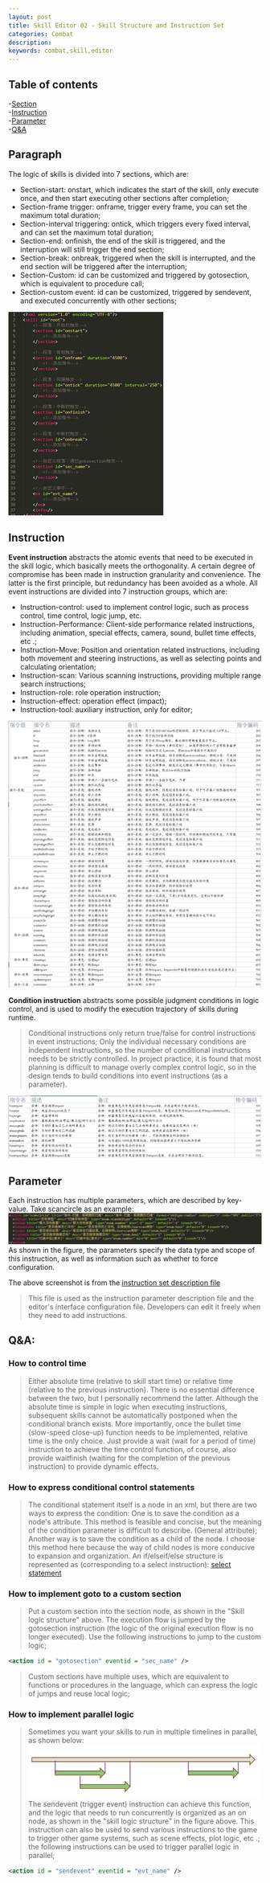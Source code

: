 ```yaml
---
layout: post
title: Skill Editor 02 - Skill Structure and Instruction Set
categories: Combat
description: 
keywords: combat,skill,editor
---
```


## Table of contents

-[Section](#Section)  
-[Instruction](#Instruction)  
-[Parameter](#Parameter)  
-[Q&A](#Q&A)  

## Paragraph

The logic of skills is divided into 7 sections, which are:
+ Section-start: onstart, which indicates the start of the skill, only execute once, and then start executing other sections after completion;
+ Section-frame trigger: onframe, trigger every frame, you can set the maximum total duration;
+ Section-interval triggering: ontick, which triggers every fixed interval, and can set the maximum total duration;
+ Section-end: onfinish, the end of the skill is triggered, and the interruption will still trigger the end section;
+ Section-break: onbreak, triggered when the skill is interrupted, and the end section will be triggered after the interruption;
+ Section-Custom: id can be customized and triggered by gotosection, which is equivalent to procedure call;
+ Section-custom event: id can be customized, triggered by sendevent, and executed concurrently with other sections;

![Section structure](/images/posts/visualskilleditor/guild-sections.png)

## Instruction

**Event instruction** abstracts the atomic events that need to be executed in the skill logic, which basically meets the orthogonality. A certain degree of compromise has been made in instruction granularity and convenience. The latter is the first principle, but redundancy has been avoided as a whole.
All event instructions are divided into 7 instruction groups, which are:
+ Instruction-control: used to implement control logic, such as process control, time control, logic jump, etc.
+ Instruction-Performance: Client-side performance related instructions, including animation, special effects, camera, sound, bullet time effects, etc .;
+ Instruction-Move: Position and orientation related instructions, including both movement and steering instructions, as well as selecting points and calculating orientation;
+ Instruction-scan: Various scanning instructions, providing multiple range search instructions;
+ Instruction-role: role operation instruction;
+ Instruction-effect: operation effect (impact);
+ Instruction-tool: auxiliary instruction, only for editor;

![Event instruction list 1](/images/posts/visualskilleditor/guild-actions1.png)
![Event instruction list 1](/images/posts/visualskilleditor/guild-actions2.png)

**Condition instruction** abstracts some possible judgment conditions in logic control, and is used to modify the execution trajectory of skills during runtime.
> Conditional instructions only return true/false for control instructions in event instructions;
> Only the individual necessary conditions are independent instructions, so the number of conditional instructions needs to be strictly controlled.
In project practice, it is found that most planning is difficult to manage overly complex control logic, so in the design tends to build conditions into event instructions (as a parameter).

![Conditional instruction list](/images/posts/visualskilleditor/guild-conds.png)

## Parameter

Each instruction has multiple parameters, which are described by key-value. Take scancircle as an example:
![Parameter Description](/images/posts/visualskilleditor/guild-params.png)
As shown in the figure, the parameters specify the data type and scope of this instruction, as well as information such as whether to force configuration.

The above screenshot is from the [instruction set description file](https://github.com/River-Li-1024/VisualSkillEditor/blob/master/Bin/Config/SkillSpec.xml)
> This file is used as the instruction parameter description file and the editor's interface configuration file. Developers can edit it freely when they need to add instructions.


## Q&A:

### How to control time
> Either absolute time (relative to skill start time) or relative time (relative to the previous instruction).
There is no essential difference between the two, but I personally recommend the latter. Although the absolute time is simple in logic when executing instructions, subsequent skills cannot be automatically postponed when the conditional branch exists.
More importantly, once the bullet time (slow-speed close-up) function needs to be implemented, relative time is the only choice. Just provide a wait (wait for a period of time) instruction to achieve the time control function, of course, also provide waitfinish (waiting for the completion of the previous instruction) to provide dynamic effects.

### How to express conditional control statements
> The conditional statement itself is a node in an xml, but there are two ways to express the condition: One is to save the condition as a node's attribute. This method is feasible and concise, but the meaning of the condition parameter is difficult to describe. (General attribute); Another way is to save the condition as a child of the node. I choose this method here because the way of child nodes is more conducive to expansion and organization.
> An if/elseif/else structure is represented as (corresponding to a select instruction):
> [select statement](/images/posts/visualskilleditor/select.png)

### How to implement goto to a custom section
> Put a custom section into the section node, as shown in the "Skill logic structure" above. The execution flow is jumped by the gotosection instruction (the logic of the original execution flow is no longer executed).
Use the following instructions to jump to the custom logic;
```xml
<action id = "gotosection" eventid = "sec_name" />
```
> Custom sections have multiple uses, which are equivalent to functions or procedures in the language, which can express the logic of jumps and reuse local logic;

### How to implement parallel logic
> Sometimes you want your skills to run in multiple timelines in parallel, as shown below:
>![Parallel](/images/posts/visualskilleditor/concurrent.png)
> The sendevent (trigger event) instruction can achieve this function, and the logic that needs to run concurrently is organized as an on node, as shown in the "skill logic structure" in the figure above. This instruction can also be used to send various instructions to the game to trigger other game systems, such as scene effects, plot logic, etc .; the following instructions can be used to trigger parallel logic in parallel;
```xml
<action id = "sendevent" eventid = "evt_name" />
```